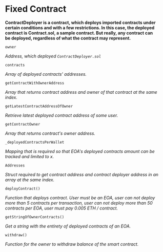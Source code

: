 # Fixed Contract

**ContractDeployer is a contract, which deploys imported contracts under certain conditions and with a few restrictions. In this case, the deployed contract is Contract.sol, a sample contract. But really, any contract can be deployed, regardless of what the contract may represent.**

```
owner
```
*Address, which deployed `ContractDeployer.sol`*

```
contracts
```
*Array of deployed contracts' addresses.*

```
getContractWithOwnerAddress
```
*Array that returns contract address and owner of that contract at the same index.*

```
getLatestContractAddressOfOwner
```
*Retrieve latest deployed contract address of some user.*

```
getContractOwner
```
*Array that returns contract's owner address.*

```
_deployedContractsPerWallet
```
*Mapping that is required so that EOA's deployed contracts amount can be tracked and limited to x.*

```
Addresses
```
*Struct required to get contract address and contract deployer address in an array at the same index.*

```
deployContract()
```
*Function that deploys contract. User must be an EOA, user can not deploy more than 5 contracts per transaction, user can not deploy more than 50 contracts per EOA, user must pay 0.005 ETH / contract.*

```
getStringOfOwnerContracts()
```
*Get a string with the entirety of deployed contracts of an EOA.*

```
withdraw()
```
*Function for the owner to withdraw balance of the smart contract.*
